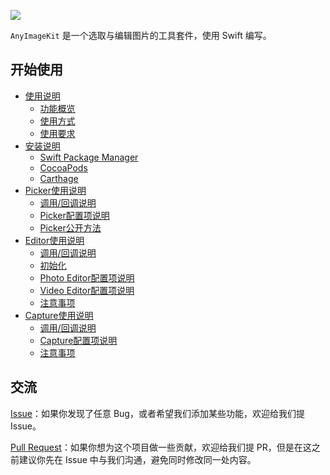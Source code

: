 ![](https://github.com/AnyImageProject/AnyImageProject.github.io/raw/master/Resources/TitleMap@2x.png)

`AnyImageKit` 是一个选取与编辑图片的工具套件，使用 Swift 编写。

## 开始使用

- [使用说明](https://github.com/AnyImageProject/AnyImageKit/wiki/%E4%BD%BF%E7%94%A8%E8%AF%B4%E6%98%8E)
  - [功能概览](https://github.com/AnyImageProject/AnyImageKit/wiki/%E4%BD%BF%E7%94%A8%E8%AF%B4%E6%98%8E#%E5%8A%9F%E8%83%BD%E6%A6%82%E8%A7%88)
  - [使用方式](https://github.com/AnyImageProject/AnyImageKit/wiki/%E4%BD%BF%E7%94%A8%E8%AF%B4%E6%98%8E#%E4%BD%BF%E7%94%A8%E6%96%B9%E5%BC%8F)
  - [使用要求](https://github.com/AnyImageProject/AnyImageKit/wiki/%E4%BD%BF%E7%94%A8%E8%AF%B4%E6%98%8E#%E4%BD%BF%E7%94%A8%E8%A6%81%E6%B1%82)
- [安装说明](https://github.com/AnyImageProject/AnyImageKit/wiki/%E5%AE%89%E8%A3%85%E8%AF%B4%E6%98%8E)
  - [Swift Package Manager](https://github.com/AnyImageProject/AnyImageKit/wiki/%E5%AE%89%E8%A3%85%E8%AF%B4%E6%98%8E#swift-package-manager)
  - [CocoaPods](https://github.com/AnyImageProject/AnyImageKit/wiki/%E5%AE%89%E8%A3%85%E8%AF%B4%E6%98%8E#cocoapods)
  - [Carthage](https://github.com/AnyImageProject/AnyImageKit/wiki/%E5%AE%89%E8%A3%85%E8%AF%B4%E6%98%8E#carthage)
- [Picker使用说明](https://github.com/AnyImageProject/AnyImageKit/wiki/Picker%E4%BD%BF%E7%94%A8%E8%AF%B4%E6%98%8E)
  - [调用/回调说明](https://github.com/AnyImageProject/AnyImageKit/wiki/Picker%E4%BD%BF%E7%94%A8%E8%AF%B4%E6%98%8E#%E8%B0%83%E7%94%A8%E5%9B%9E%E8%B0%83%E8%AF%B4%E6%98%8E)
  - [Picker配置项说明](https://github.com/AnyImageProject/AnyImageKit/wiki/Picker%E4%BD%BF%E7%94%A8%E8%AF%B4%E6%98%8E#%E9%85%8D%E7%BD%AE%E9%A1%B9%E8%AF%B4%E6%98%8E)
  - [Picker公开方法](https://github.com/AnyImageProject/AnyImageKit/wiki/Picker%E4%BD%BF%E7%94%A8%E8%AF%B4%E6%98%8E#%E5%85%AC%E5%BC%80%E6%96%B9%E6%B3%95)
- [Editor使用说明](https://github.com/AnyImageProject/AnyImageKit/wiki/Editor%E4%BD%BF%E7%94%A8%E8%AF%B4%E6%98%8E)
  - [调用/回调说明](https://github.com/AnyImageProject/AnyImageKit/wiki/Editor%E4%BD%BF%E7%94%A8%E8%AF%B4%E6%98%8E#%E8%B0%83%E7%94%A8%E5%9B%9E%E8%B0%83%E8%AF%B4%E6%98%8E)
  - [初始化](https://github.com/AnyImageProject/AnyImageKit/wiki/Editor%E4%BD%BF%E7%94%A8%E8%AF%B4%E6%98%8E#%E5%88%9D%E5%A7%8B%E5%8C%96)
  - [Photo Editor配置项说明](https://github.com/AnyImageProject/AnyImageKit/wiki/Editor%E4%BD%BF%E7%94%A8%E8%AF%B4%E6%98%8E#photo-editor-%E9%85%8D%E7%BD%AE%E9%A1%B9%E8%AF%B4%E6%98%8E)
  - [Video Editor配置项说明](https://github.com/AnyImageProject/AnyImageKit/wiki/Editor%E4%BD%BF%E7%94%A8%E8%AF%B4%E6%98%8E#video-editor-%E9%85%8D%E7%BD%AE%E9%A1%B9%E8%AF%B4%E6%98%8E)
  - [注意事项](https://github.com/AnyImageProject/AnyImageKit/wiki/Editor%E4%BD%BF%E7%94%A8%E8%AF%B4%E6%98%8E#%E6%B3%A8%E6%84%8F%E4%BA%8B%E9%A1%B9)
- [Capture使用说明](https://github.com/AnyImageProject/AnyImageKit/wiki/Capture%E4%BD%BF%E7%94%A8%E8%AF%B4%E6%98%8E)
  - [调用/回调说明](https://github.com/AnyImageProject/AnyImageKit/wiki/Capture%E4%BD%BF%E7%94%A8%E8%AF%B4%E6%98%8E#%E8%B0%83%E7%94%A8%E5%9B%9E%E8%B0%83%E8%AF%B4%E6%98%8E)
  - [Capture配置项说明](https://github.com/AnyImageProject/AnyImageKit/wiki/Capture%E4%BD%BF%E7%94%A8%E8%AF%B4%E6%98%8E#%E9%85%8D%E7%BD%AE%E9%A1%B9%E8%AF%B4%E6%98%8E)
  - [注意事项](https://github.com/AnyImageProject/AnyImageKit/wiki/Capture%E4%BD%BF%E7%94%A8%E8%AF%B4%E6%98%8E#%E6%B3%A8%E6%84%8F%E4%BA%8B%E9%A1%B9)


## 交流

[Issue](https://github.com/AnyImageProject/AnyImageKit/issues)：如果你发现了任意 Bug，或者希望我们添加某些功能，欢迎给我们提 Issue。

[Pull Request](https://github.com/AnyImageProject/AnyImageKit/pulls)：如果你想为这个项目做一些贡献，欢迎给我们提 PR，但是在这之前建议你先在 Issue 中与我们沟通，避免同时修改同一处内容。